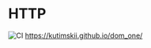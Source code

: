 # HTTP
![CI](https://github.com/Kutimskii/enviroment/actions/workflows/web.yml/badge.svg) https://kutimskii.github.io/dom_one/

